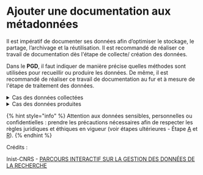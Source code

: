 # Ajouter une documentation aux métadonnées

Il est impératif de documenter ses données afin d’optimiser le stockage, le partage, l’archivage et la réutilisation. Il est recommandé de réaliser ce travail de documentation dès l'étape de collecte/ création des données.

Dans le **PGD**, il faut indiquer de manière précise quelles méthodes sont utilisées pour recueillir ou produire les données. De même, il est recommandé de réaliser ce travail de documentation au fur et à mesure de l'étape de traitement des données.

<details>

<summary>Cas des données collectées</summary>

Indiquer :

• leur provenance (corpus, archives…),

• sur quels critères elles ont été sélectionnées

• les conditions de réutilisations préexistantes de ces données.

</details>

<details>

<summary>Cas des données produites</summary>

Indiquer :

• le contexte de création,

• les méthodes utilisées,

• les protocoles suivis ou établis,

• les contrôles qualité mis en place.

</details>

{% hint style="info" %}
Attention aux données sensibles, personnelles ou confidentielles : prendre les précautions nécessaires afin de respecter les règles juridiques et éthiques en vigueur (voir étapes ultérieures - Étape [A](../../etape-a-rendre-ses-donnees-accessibles/1-choisir-les-niveaux-dacces-adaptes-a-chaque-produit-de-recherche/) et [R](../../r.-rendre-ses-donnees-reutilisables/2-verifier-la-conformite-juridique-et-ethique-de-la-publication-des-donnees.md)).
{% endhint %}



Crédits :

Inist-CNRS - [PARCOURS INTERACTIF SUR LA GESTION DES DONNÉES DE LA RECHERCHE](https://doranum.fr/enjeux-benefices/parcours-interactif-sur-la-gestion-des-donnees-de-la-recherche/)
